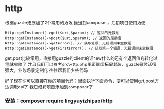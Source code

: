 # http
根据guzzle拓展加了2个常用的方法,推送到composer，后期项目使用方便

```code
Http::getInstance()->get($uri,$param); // 返回的是数组
Http::getInstance()->post($uri,$param); // 返回的是数组
Http::getInstance()->getError(); // 获取错误，无错误则未空数组
Http::getInstance()->getFirstError(); // 获取第一个错误，无错误则未空数组
```
get,post比较常用，直接用guzzle的client的话new什么的还有个返回值的转化过程就省略了
并且我们可以参考src\Http.php里面继续拓展封装，guzzle很灵活很强大，业务场景定制化
往往帮我们少些代码

好了现在你可以直接在你的项目代码；里面执行下面命令，便可以使用get,post方法调取api了
我已经将项目添加到composer了

### 安装：composer require lingyuyizhipao/http
